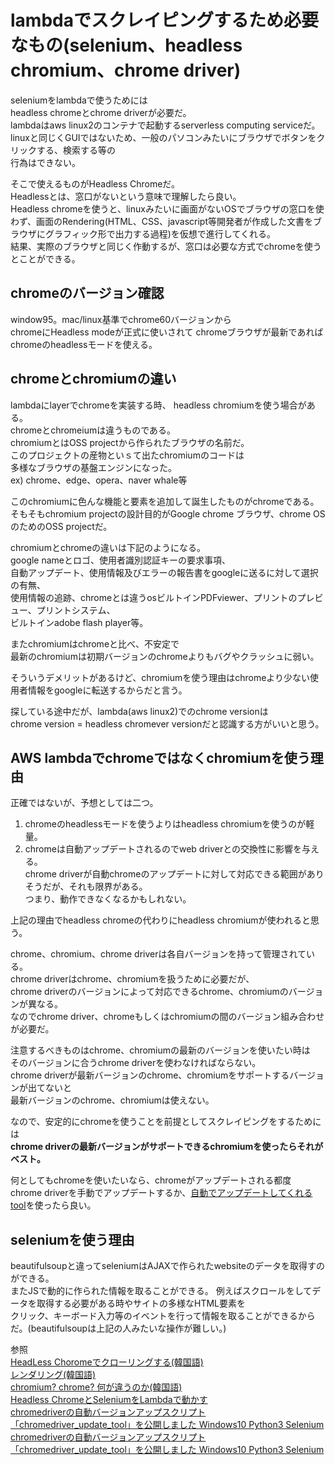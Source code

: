# lambdaでスクレイピングするため必要なもの(selenium、headless chromium、chrome driver)


seleniumをlambdaで使うためには  
headless chromeとchrome driverが必要だ。  
lambdaはaws linux2のコンテナで起動するserverless computing serviceだ。  
linuxと同じくGUIではないため、一般のパソコンみたいにブラウザでボタンをクリックする、検索する等の  
行為はできない。  

そこで使えるものがHeadless Chromeだ。  
Headlessとは、窓口がないという意味で理解したら良い。  
Headless chromeを使うと、linuxみたいに画面がないOSでブラウザの窓口を使わず、画面のRendering(HTML、CSS、javascript等開発者が作成した文書をブラウザにグラフィック形で出力する過程)を仮想で進行してくれる。  
結果、実際のブラウザと同じく作動するが、窓口は必要な方式でchromeを使うとことができる。


## chromeのバージョン確認
window95。mac/linux基準でchrome60バージョンから  
chromeにHeadless modeが正式に使いされて
chromeブラウザが最新であればchromeのheadlessモードを使える。


## chromeとchromiumの違い  
lambdaにlayerでchromeを実装する時、
headless chromiumを使う場合がある。  
chromeとchromeiumは違うものである。  
chromiumとはOSS projectから作られたブラウザの名前だ。  
このプロジェクトの産物といｓて出たchromiumのコードは  
多様なブラウザの基盤エンジンになった。  
ex) chrome、edge、opera、naver whale等


このchromiumに色んな機能と要素を追加して誕生したものがchromeである。  
そもそもchromium projectの設計目的がGoogle chrome ブラウザ、chrome OSのためのOSS projectだ。  

chromiumとchromeの違いは下記のようになる。  
google nameとロゴ、使用者識別認証キーの要求事項、  
自動アップデート、使用情報及びエラーの報告書をgoogleに送るに対して選択の有無、  
使用情報の追跡、chromeとは違うosビルトインPDFviewer、プリントのプレビュー、プリントシステム、  
ビルトインadobe flash player等。


またchromiumはchromeと比べ、不安定で  
最新のchromiumは初期バージョンのchromeよりもバグやクラッシュに弱い。  

そういうデメリットがあるけど、chromiumを使う理由はchromeより少ない使用者情報をgoogleに転送するからだと言う。

探している途中だが、lambda(aws linux2)でのchrome versionは  
chrome version = headless chromever versionだと認識する方がいいと思う。

## AWS lambdaでchromeではなくchromiumを使う理由

正確ではないが、予想としては二つ。  
1. chromeのheadlessモードを使うよりはheadless chromiumを使うのが軽量。  
2. chromeは自動アップデートされるのでweb driverとの交換性に影響を与える。  
    chrome driverが自動chromeのアップデートに対して対応できる範囲がありそうだが、それも限界がある。  
   つまり、動作できなくなるかもしれない。  

上記の理由でheadless chromeの代わりにheadless chromiumが使われると思う。

chrome、chromium、chrome driverは各自バージョンを持って管理されている。  
chrome driverはchrome、chromiumを扱うために必要だが、  
chrome driverのバージョンによって対応できるchrome、chromiumのバージョンが異なる。  
なのでchrome driver、chromeもしくはchromiumの間のバージョン組み合わせが必要だ。  


注意するべきものはchrome、chromiumの最新のバージョンを使いたい時は  
そのバージョンに合うchrome driverを使わなければならない。  
chrome driverが最新バージョンのchrome、chromiumをサポートするバージョンが出てないと  
最新バージョンのchrome、chromiumは使えない。  


なので、安定的にchromeを使うことを前提としてスクレイピングをするためには  
**chrome driverの最新バージョンがサポートできるchromiumを使ったらそれがベスト。**

何としてもchromeを使いたいなら、chromeがアップデートされる都度  
chrome driverを手動でアップデートするか、[自動でアップデートしてくれるtool](https://hytmachineworks.hatenablog.com/entry/2019/07/21/170501)を使ったら良い。

## seleniumを使う理由  
beautifulsoupと違ってseleniumはAJAXで作られたwebsiteのデータを取得すのができる。  
またJSで動的に作られた情報を取ることができる。
例えばスクロールをしてデータを取得する必要がある時やサイトの多様なHTML要素を  
クリック、キーボード入力等のイベントを行って情報を取ることができるからだ。(beautifulsoupは上記の人みたいな操作が難しい。)


参照  
[HeadLess Choromeでクローリングする(韓国語)](https://beomi.github.io/gb-crawling/posts/2017-09-28-HowToMakeWebCrawler-Headless-Chrome.html)  
[レンダリング(韓国語)](https://velog.io/@kimu2370/%EB%9E%9C%EB%8D%94%EB%A7%81)  
[chromium? chrome? 何が違うのか(韓国語)](https://ykarma1996.tistory.com/72)  
[Headless ChromeとSeleniumをLambdaで動かす](https://xp-cloud.jp/blog/2020/01/22/6637/)  
[chromedriverの自動バージョンアップスクリプト「chromedriver_update_tool」を公開しました Windows10 Python3 Selenium](https://hytmachineworks.hatenablog.com/entry/2019/07/21/170501)
[chromedriverの自動バージョンアップスクリプト「chromedriver_update_tool」を公開しました Windows10 Python3 Selenium](https://hytmachineworks.hatenablog.com/entry/2019/07/21/170501)